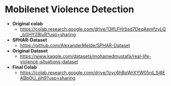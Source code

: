 # Mobilenet Violence Detection

- **Original colab**
  - https://colab.research.google.com/drive/13IfLFHrbsd7DeqAemfzyLQ_bGHY2BluR?usp=sharing
- **SPHAR-Dataset**
  - https://github.com/AlexanderMelde/SPHAR-Dataset
- **Original Dataset**
  - https://www.kaggle.com/datasets/mohamedmustafa/real-life-violence-situations-dataset
- **Final Colab**
  - https://colab.research.google.com/drive/1zyc6hBqWrXYW05rd_Sj8EABbOU_jjjh9?usp=sharing
